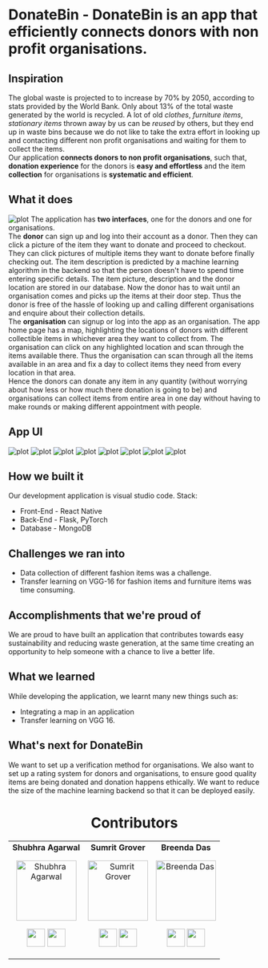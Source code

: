 # DonateBin - DonateBin is an app that efficiently connects donors with non profit organisations.

## Inspiration
The global waste is projected to to increase by 70% by 2050, according to stats provided by the World Bank. Only about 13% of the total waste generated by the world is recycled. A lot of old _clothes_, _furniture items_, _stationary items_ thrown away by us can be _reused_ by others, but they end up in waste bins because we do not like to take the extra effort in looking up and contacting different non profit organisations and waiting for them to collect the items. <br>
Our application **connects donors to non profit organisations**, such that, **donation experience** for the donors is **easy and effortless** and the item **collection** for organisations is **systematic and efficient**.<br>
## What it does
![plot](images/Flow.png)
The application has **two interfaces**, one for the donors and one for organisations. <br>The **donor** can sign up and log into their account as a donor. Then they can click a picture of the item they want to donate and proceed to checkout. They can click pictures of multiple items they want to donate before finally checking out. The item description is predicted by a machine learning algorithm in the backend so that the person doesn't have to spend time entering specific details. The item picture, description and the donor location are stored in our database. Now the donor has to wait until an organisation comes and picks up the items at their door step. Thus the donor is free of the hassle of looking up and calling different organisations and enquire about their collection details.<br> The **organisation** can signup or log into the app as an organisation. The app home page has a map, highlighting the locations of donors with different collectible items in whichever area they want to collect from. The organisation can click on any highlighted location and scan through the items available there. Thus the organisation can scan through all the items available in an area and fix a day to collect items they need from every location in that area.<br>
Hence the donors can donate any item in any quantity (without worrying about how less or how much there donation is going to be) and organisations can collect items from entire area in one day without having to make rounds or making different appointment with people.<br>
## App UI
![plot](images/1.png)
![plot](images/2.png)
![plot](images/3.png)
![plot](images/4.png)
![plot](images/5.png)
![plot](images/6.png)
![plot](images/7.png)
![plot](images/8.png)<br>
## How we built it
Our development application is visual studio code.
Stack:<br>
<ul>
<li> Front-End - React Native </li>
<li>Back-End - Flask, PyTorch </li>
<li> Database - MongoDB </li>
</ul>

## Challenges we ran into
<ul>
<li> Data collection of different fashion items was a challenge.</li>
<li> Transfer learning on VGG-16 for fashion items and furniture items was time consuming.</li>
</ul>

## Accomplishments that we're proud of
We are proud to have built an application that contributes towards easy sustainability and reducing waste generation, at the same time creating an opportunity to help someone with a chance to live a better life.
## What we learned
While developing the application, we learnt many new things such as:
<ul>
<li> Integrating a map in an application </li>
<li> Transfer learning on VGG 16. </li>
</ul>

## What's next for DonateBin

We want to set up a verification method for organisations. We also want to set up a rating system for donors and organisations, to ensure good quality items are being donated and donation happens ethically. We want to reduce the size of the machine learning backend so that it can be deployed easily.<br>

<h1 align="center"> Contributors </h1>
<table align="center">
<tr align="center">
<td>
<strong>Shubhra Agarwal</strong>
<p align="center">
<img src = "https://cdn.discordapp.com/attachments/852945305280577588/853135575421943858/Untitled_design.png" alt="Shubhra Agarwal" height="120">
</p>
<p align="center">
<a href = "https://github.com/shubhraagarwal"><img src = "http://www.iconninja.com/files/241/825/211/round-collaboration-social-github-code-circle-network-icon.svg" width="36" height = "36"/></a>
<a href = "https://www.linkedin.com/in/agarwalshubhra/">
<img src = "http://www.iconninja.com/files/863/607/751/network-linkedin-social-connection-circular-circle-media-icon.svg" width="36" height="36"/>
</a>
</p>
</td>
<td>
<strong>Sumrit Grover</strong>
<p align="center">
<img src = "https://cdn.discordapp.com/attachments/852945305280577588/852945815592632360/sumrit_grover.jpg" alt="Sumrit Grover" height="120">
</p>
<p align="center">
<a href = "https://github.com/smgrv123"><img src = "http://www.iconninja.com/files/241/825/211/round-collaboration-social-github-code-circle-network-icon.svg" width="36" height = "36"/></a>
<a href = "https://www.linkedin.com/in/sumrit-grover-1689351aa/">
<img src = "http://www.iconninja.com/files/863/607/751/network-linkedin-social-connection-circular-circle-media-icon.svg" width="36" height="36"/>
</a>
</p>
</td>
<td>
<strong>Breenda Das</strong>
<p align="center">
<img src = "https://cdn.discordapp.com/attachments/857649911759896579/858635368945156116/breenda.jpeg"  height="120" alt="Breenda Das">
</p>
<p align="center">
<a href = "https://github.com/ds-brx"><img src = "http://www.iconninja.com/files/241/825/211/round-collaboration-social-github-code-circle-network-icon.svg" width="36" height = "36"/></a>
<a href = "https://www.linkedin.com/in/breenda-das-68a1891aa/">
<img src = "http://www.iconninja.com/files/863/607/751/network-linkedin-social-connection-circular-circle-media-icon.svg" width="36" height="36"/>
</a>
</p>
</td>
</tr>
</table>

